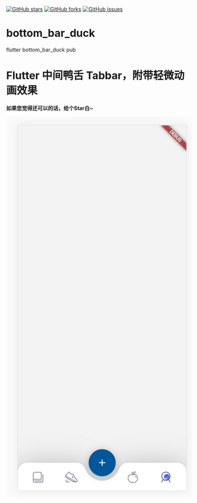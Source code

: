 [![GitHub stars](https://img.shields.io/github/stars/ingod9true/bottom_bar_duck.svg)](https://github.com/ingod9true/bottom_bar_duck/stargazers)
[![GitHub forks](https://img.shields.io/github/forks/ingod9true/bottom_bar_duck.svg)](https://github.com/ingod9true/bottom_bar_duck/network)
[![GitHub issues](https://img.shields.io/github/issues/ingod9true/bottom_bar_duck.svg)](https://github.com/ingod9true/bottom_bar_duck/issues) 


# bottom_bar_duck
flutter bottom_bar_duck pub

# Flutter 中间鸭舌 Tabbar，附带轻微动画效果

**如果您觉得还可以的话，给个Star白~**


![preview](https://github.com/ingod9true/bottom_bar_duck/blob/main/previews.png)
